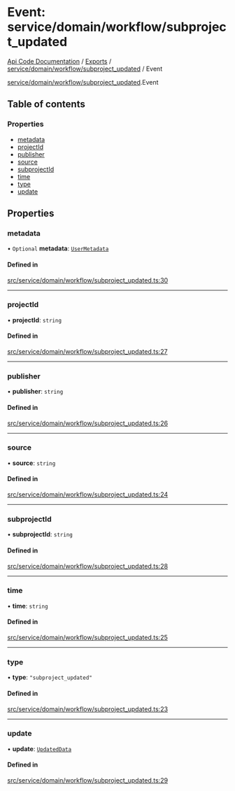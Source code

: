 # Event: service/domain/workflow/subproject_updated
[Api Code Documentation](../README.md) / [Exports](../modules.md) / [service/domain/workflow/subproject\_updated](../modules/service_domain_workflow_subproject_updated.md) / Event

[service/domain/workflow/subproject\_updated](../modules/service_domain_workflow_subproject_updated.md).Event

## Table of contents

### Properties

- [metadata](service_domain_workflow_subproject_updated.Event.md#metadata)
- [projectId](service_domain_workflow_subproject_updated.Event.md#projectid)
- [publisher](service_domain_workflow_subproject_updated.Event.md#publisher)
- [source](service_domain_workflow_subproject_updated.Event.md#source)
- [subprojectId](service_domain_workflow_subproject_updated.Event.md#subprojectid)
- [time](service_domain_workflow_subproject_updated.Event.md#time)
- [type](service_domain_workflow_subproject_updated.Event.md#type)
- [update](service_domain_workflow_subproject_updated.Event.md#update)

## Properties

### metadata

• `Optional` **metadata**: [`UserMetadata`](../modules/service_domain_metadata.md#usermetadata)

#### Defined in

[src/service/domain/workflow/subproject_updated.ts:30](https://github.com/openkfw/TruBudget/blob/c993c60c/api/src/service/domain/workflow/subproject_updated.ts#L30)

___

### projectId

• **projectId**: `string`

#### Defined in

[src/service/domain/workflow/subproject_updated.ts:27](https://github.com/openkfw/TruBudget/blob/c993c60c/api/src/service/domain/workflow/subproject_updated.ts#L27)

___

### publisher

• **publisher**: `string`

#### Defined in

[src/service/domain/workflow/subproject_updated.ts:26](https://github.com/openkfw/TruBudget/blob/c993c60c/api/src/service/domain/workflow/subproject_updated.ts#L26)

___

### source

• **source**: `string`

#### Defined in

[src/service/domain/workflow/subproject_updated.ts:24](https://github.com/openkfw/TruBudget/blob/c993c60c/api/src/service/domain/workflow/subproject_updated.ts#L24)

___

### subprojectId

• **subprojectId**: `string`

#### Defined in

[src/service/domain/workflow/subproject_updated.ts:28](https://github.com/openkfw/TruBudget/blob/c993c60c/api/src/service/domain/workflow/subproject_updated.ts#L28)

___

### time

• **time**: `string`

#### Defined in

[src/service/domain/workflow/subproject_updated.ts:25](https://github.com/openkfw/TruBudget/blob/c993c60c/api/src/service/domain/workflow/subproject_updated.ts#L25)

___

### type

• **type**: ``"subproject_updated"``

#### Defined in

[src/service/domain/workflow/subproject_updated.ts:23](https://github.com/openkfw/TruBudget/blob/c993c60c/api/src/service/domain/workflow/subproject_updated.ts#L23)

___

### update

• **update**: [`UpdatedData`](service_domain_workflow_subproject_updated.UpdatedData.md)

#### Defined in

[src/service/domain/workflow/subproject_updated.ts:29](https://github.com/openkfw/TruBudget/blob/c993c60c/api/src/service/domain/workflow/subproject_updated.ts#L29)
